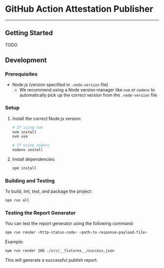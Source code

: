 # GitHub Action Attestation Publisher

---

## Getting Started

TODO

## Development

### Prerequisites

- Node.js (version specified in `.node-version` file)
  - We recommend using a Node version manager like `nvm` or `nodenv` to automatically pick up the correct version from the `.node-version` file

### Setup

1. Install the correct Node.js version:
   ```bash
   # If using nvm
   nvm install
   nvm use

   # If using nodenv
   nodenv install
   ```

2. Install dependencies:
   ```bash
   npm install
   ```

### Building and Testing

To build, lint, test, and package the project:

```bash
npm run all
```

### Testing the Report Generator

You can test the report generator using the following command:

```bash
npm run render <http-status-code> <path-to-response-payload-file>
```

Example:

```bash
npm run render 200 ./src/__fixtures__/success.json
```

This will generate a successful publish report.


